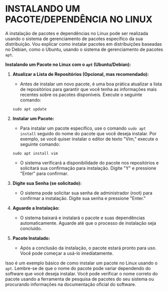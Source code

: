 # INSTALANDO UM PACOTE/DEPENDÊNCIA NO LINUX
A instalação de pacotes e dependências no Linux pode ser realizada usando o sistema de gerenciamento de pacotes específico da sua distribuição. Vou explicar como instalar pacotes em distribuições baseadas no Debian, como o Ubuntu, usando o sistema de gerenciamento de pacotes `apt`.

**Instalando um Pacote no Linux com o `apt` (Ubuntu/Debian):**

1. **Atualizar a Lista de Repositórios (Opcional, mas recomendado):**

   - Antes de instalar um novo pacote, é uma boa prática atualizar a lista de repositórios para garantir que você tenha as informações mais recentes sobre os pacotes disponíveis. Execute o seguinte comando:

   ```
   sudo apt update
   ```

2. **Instalar um Pacote:**

   - Para instalar um pacote específico, use o comando `sudo apt install` seguido do nome do pacote que você deseja instalar. Por exemplo, se você quiser instalar o editor de texto "Vim," execute o seguinte comando:

   ```
   sudo apt install vim
   ```

   - O sistema verificará a disponibilidade do pacote nos repositórios e solicitará sua confirmação para instalação. Digite "Y" e pressione "Enter" para confirmar.

3. **Digite sua Senha (se solicitado):**

   - O sistema pode solicitar sua senha de administrador (root) para confirmar a instalação. Digite sua senha e pressione "Enter."

4. **Aguarde a Instalação:**

   - O sistema baixará e instalará o pacote e suas dependências automaticamente. Aguarde até que o processo de instalação seja concluído.

5. **Pacote Instalado:**

   - Após a conclusão da instalação, o pacote estará pronto para uso. Você pode começar a usá-lo imediatamente.

Isso é um exemplo básico de como instalar um pacote no Linux usando o `apt`. Lembre-se de que o nome do pacote pode variar dependendo do software que você deseja instalar. Você pode verificar o nome correto do pacote usando a ferramenta de pesquisa de pacotes do seu sistema ou procurando informações na documentação oficial do software.


